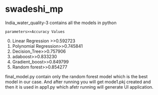 # swadeshi_mp

India_water_quality-3 contains all the models in python

	parameters>>Accuracy Values
0)	Linear Regression >>0.592723
1)	Polynomial Regression>>0.745841
2)	Decision_Tree>>0.757906
3)	adaboost>>0.833230
4)	Gradient_boost>>0.849799
5)	Random forest>>0.854277

final_model.py contain only the random forest model which is the best model in our case.
 And after running you will get mode1.pkj
 created and then it is used in app1.py which afetr running will generate UI application.
